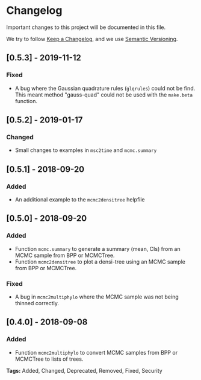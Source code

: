 # Changelog
Important changes to this project will be documented in this file.

We try to follow [Keep a Changelog](https://keepachangelog.com/en/1.0.0/),
and we use [Semantic Versioning](https://semver.org/spec/v2.0.0.html).

## [0.5.3] - 2019-11-12
### Fixed
- A bug where the Gaussian quadrature rules (`glqrules`) could not be find. This
meant method "gauss-quad" could not be used with the `make.beta` function.

## [0.5.2] - 2019-01-17
### Changed
- Small changes to examples in `msc2time` and `mcmc.summary`

## [0.5.1] - 2018-09-20
### Added
- An additional example to the `mcmc2densitree` helpfile

## [0.5.0] - 2018-09-20
### Added
- Function `mcmc.summary` to generate a summary (mean, CIs) from an MCMC sample
from BPP or MCMCTree.
- Function `mcmc2densitree` to plot a densi-tree using an MCMC sample from BPP
or MCMCTree.

### Fixed
- A bug in `mcmc2multiphylo` where the MCMC sample was not being thinned
correctly.

## [0.4.0] - 2018-09-08
### Added
- Function `mcmc2multiphylo` to convert MCMC samples from BPP or MCMCTree to
lists of trees.

**Tags:** Added, Changed, Deprecated, Removed, Fixed, Security
